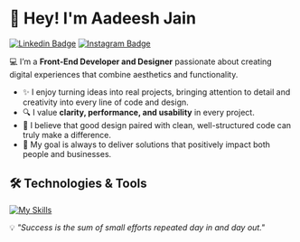 # 👋 Hey! I'm Aadeesh Jain 
[![Linkedin Badge](https://img.shields.io/badge/-LinkedIn-0e76a8?style=flat-square&logo=Linkedin&logoColor=white)](https://www.linkedin.com/in/aadeesh-jain-74ba9a2b7/)
[![Instagram Badge](https://img.shields.io/badge/-Instagram-e4405f?style=flat-square&logo=Instagram&logoColor=white)](https://instagram.com/rodrigopaesdev/)

💻 I’m a **Front-End Developer and Designer** passionate about creating digital experiences that combine aesthetics and functionality.  

- ✨ I enjoy turning ideas into real projects, bringing attention to detail and creativity into every line of code and design.  
- 🔍 I value **clarity, performance, and usability** in every project.  
- 🎨 I believe that good design paired with clean, well-structured code can truly make a difference.  
- 🚀 My goal is always to deliver solutions that positively impact both people and businesses.  


 ## 🛠️ Technologies & Tools
[![My Skills](https://skillicons.dev/icons?i=html,css,js,scss,tailwind,react,nodejs,php,gulp,github,wordpress,figma)](https://skillicons.dev)

💡 *"Success is the sum of small efforts repeated day in and day out."*
